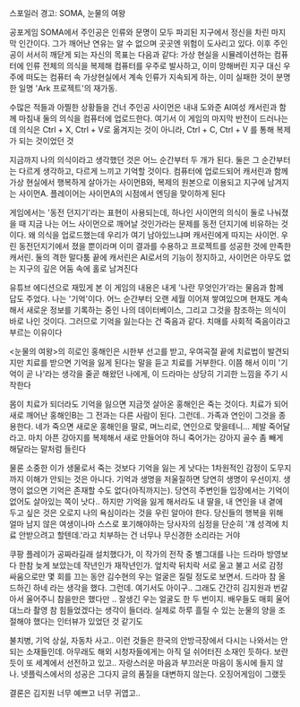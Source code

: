 스포일러 경고: SOMA, 눈물의 여왕

공포게임 SOMA에서 주인공은 인류와 문명이 모두 파괴된 지구에서 정신을 차린 마지막 인간이다. 그가 깨어난 연유는 알 수 없으며 곳곳엔 위험이 도사리고 있다. 이후 주인공이 서서히 깨닫게 되는 자신의 목표는 다음과 같다: 가상 현실을 시뮬레이션하는 컴퓨터에 인류 전체의 의식을 복제해 컴퓨터를 우주로 발사하고, 이미 망해버린 지구 대신 우주에 떠도는 컴퓨터 속 가상현실에서 계속 인류가 지속되게 하는, 이미 실패한 것이 분명한 일명 'Ark 프로젝트'의 재가동.

수많은 적들과 아찔한 상황들을 건너 주인공 사이먼은 내내 도와준 AI여성 캐서린과 함께 마침내 둘의 의식을 컴퓨터에 업로드한다. 여기서 이 게임의 마지막 반전이 드러나는데 의식은 Ctrl + X, Ctrl + V로 옮겨지는 것이 아니라, Ctrl + C, Ctrl + V 를 통해 복제가 되는 것이었던 것

지금까지 나의 의식이라고 생각했던 것은 어느 순간부터 두 개가 된다. 둘은 그 순간부터는 다르게 생각하고, 다르게 느끼고 기억할 것이다. 컴퓨터에 업로드되어 캐서린과 함께 가상 현실에서 행복하게 살아가는 사이먼B와, 복제의 원본으로 이용되고 지구에 남겨지는 사이먼A. 플레이어는 사이먼A의 시점에서 엔딩을 맞이하게 된다

게임에서는 '동전 던지기'라는 표현이 사용되는데, 하나인 사이먼의 의식이 둘로 나눠졌을 때 지금 나는 어느 사이먼으로 깨어날 것인가라는 문제를 동전 던지기에 비유하는 것이다. 왜 의식을 업로드했는데 우리가 여기 남아있느냐며 캐서린에게 따지는 사이먼. 우린 동전던지기에서 졌을 뿐이라며 이미 결과를 수용하고 프로젝트를 성공한 것에 만족한 캐서린. 둘의 격한 말다툼 끝에 캐서린은 AI로서의 기능이 정지하고, 사이먼은 아무도 없는 지구의 깊은 어둠 속에 홀로 남겨진다

유튜브 에디션으로 재밌게 본 이 게임의 내용은 내게 '나란 무엇인가'라는 물음과 함께 답도 주었다. 나는 '기억'이다. 어느 순간부터 오랜 세월 이어져 쌓여있으며 현재도 계속해서 새로운 정보를 기록하는 중인 나의 데이터베이스, 그리고 그것을 참조하는 의식이 바로 나인 것이다. 그러므로 기억을 잃는다는 건 죽음과 같다. 치매를 사회적 죽음이라고 부르는 이유이다

<눈물의 여왕>의 히로인 홍해인은 시한부 선고를 받고, 우여곡절 끝에 치료법이 발견되지만 치료를 받으면 기억을 잃게 된다는 말을 듣고 치료를 거부한다. 이쯤 해서 이미 '기억이 곧 나'라는 생각을 줄곧 해왔던 나에게, 이 드라마는 상당히 기괴한 느낌을 주기 시작한다

몸이 치료가 되더라도 기억을 잃으면 지금껏 살아온 홍해인은 죽는 것이다. 치료가 되어 새로 깨어난 홍해인B는 그 전과는 다른 사람이 된다. 그런데.. 가족과 연인이 그것을 종용한다. 네가 죽으면 새로운 홍해인을 딸로, 며느리로, 연인으로 맞을테니... 제발 죽어달라고. 마치 아픈 강아지를 복제해서 새로 만들어야 하니 죽어가는 강아지 골수 좀 빼게 해달라는 말처럼 들린다

물론 소중한 이가 생물로서 죽는 것보다 기억을 잃는 게 낫다는 1차원적인 감정이 도무지까지 이해가 안되는 것은 아니다. 기억과 생명을 저울질하면 당연히 생명이 우선이지. 생명이 없으면 기억은 존재할 수도 없다(아직까지는). 당연히 주변인들 입장에서는 기억이 없어도 살아있는 쪽이 낫다.. 하지만 기억을 잃게 해서라도 내 딸을, 내 연인을 내 곁에 두고 싶은 것은 오로지 나의 욕심이라는 것을 우린 알아야 한다. 당신들의 행복을 위해 얼마 남지 않은 여생이나마 스스로 포기해야하는 당사자의 심정을 단순히 '걔 성격에 치료 안받으려고 할텐데.'라고 치부하는 건 너무나 무신경한 소리라는 거야

쿠팡 플레이가 공짜라길래 설치했다가, 이 작가의 전작 중 별그대를 나는 드라마 방영보다 한참 늦게 보았는데 작년인가 재작년인가. 엎치락 뒤치락 서로 울고 불고 서로 감정 싸움으로만 몇 회를 끄는 동안 김수현의 우는 얼굴은 질릴 정도로 보면서. 드라마 참 올드하긴 하네 라는 생각을 했다. 그런데. 여기서도 아이구.. 그래도 간간히 김지원과 번갈아서 울어주니 참을만은 했다만 .. 잘생긴 우는 얼굴도 한 두 번이지. 배우들도 매회 울어대느라 촬영 참 힘들었겠다는 생각이 들더라. 실제로 하루 흘릴 수 있는 눈물의 양을 조절해야 했다는 인터뷰가 있었던 것 같기도

불치병, 기억 상실, 자동차 사고.. 이런 것들은 한국의 안방극장에서 다시는 나와서는 안되는 소재들인데. 아무래도 해외 시청자들에게는 아직 덜 쉬어터진 소재인 듯하다. 보란듯이 또 세계에서 선전하고 있고.. 자랑스러운 마음과 부끄러운 마음이 동시에 들지 않나. 넷플릭스에서의 성공은 그다지 글의 품질을 대변하지 않는다. 오징어게임이 그랬듯 

결론은 김지원 너무 예쁘고 너무 귀엽고..